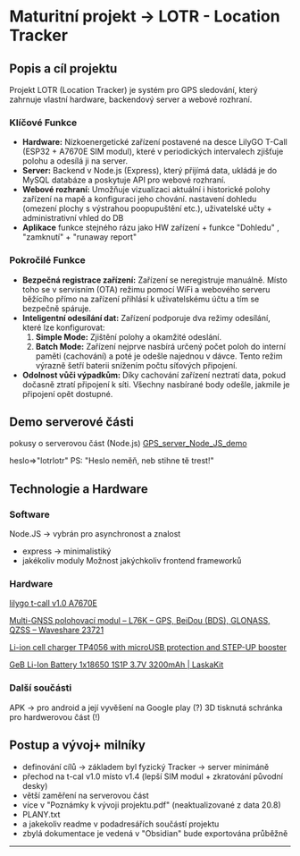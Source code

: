 # Maturitní projekt -> LOTR - Location Tracker

## Popis a cíl projektu

Projekt LOTR (Location Tracker) je systém pro GPS sledování, který zahrnuje vlastní hardware, backendový server a webové rozhraní. 

### Klíčové Funkce

*   **Hardware:** Nízkoenergetické zařízení postavené na desce LilyGO T-Call (ESP32 + A7670E SIM modul), které v periodických intervalech zjišťuje polohu a odesílá ji na server.
*   **Server:** Backend v Node.js (Express), který přijímá data, ukládá je do MySQL databáze a poskytuje API pro webové rozhraní.
*   **Webové rozhraní:** Umožňuje vizualizaci aktuální i historické polohy zařízení na mapě a konfiguraci jeho chování. nastavení dohledu (omezení plochy s výstrahou poopupuštění etc.), uživatelské učty + administrativní vhled do DB
*   **Aplikace** funkce stejného rázu jako HW zařízení + funkce "Dohledu" , "zamknutí" + "runaway report"

### Pokročilé Funkce

*   **Bezpečná registrace zařízení:** Zařízení se neregistruje manuálně. Místo toho se v servisním (OTA) režimu pomocí WiFi a webového serveru běžícího přímo na zařízení přihlásí k uživatelskému účtu a tím se bezpečně spáruje.
*   **Inteligentní odesílání dat:** Zařízení podporuje dva režimy odesílání, které lze konfigurovat:
    1.  **Simple Mode:** Zjištění polohy a okamžité odeslání.
    2.  **Batch Mode:** Zařízení nejprve nasbírá určený počet poloh do interní paměti (cachování) a poté je odešle najednou v dávce. Tento režim výrazně šetří baterii snížením počtu síťových připojení.
*   **Odolnost vůči výpadkům:** Díky cachování zařízení neztratí data, pokud dočasně ztratí připojení k síti. Všechny nasbírané body odešle, jakmile je připojení opět dostupné.

## Demo serverové části
pokusy o serverovou část (Node.js)
[GPS_server_Node_JS_demo](https://lotr-system.xyz)

heslo=>"lotrlotr" PS: "Heslo neměň, neb stihne tě trest!"
## Technologie a Hardware

### Software
Node.JS -> vybrán pro asynchronost a znalost
  + express -> minimalistiký
  + jakékoliv moduly
Možnost jakýchkoliv frontend frameworků
### Hardware

[lilygo t-call v1.0 A7670E](https://github.com/Balner123/GPS_server_NodeJS/blob/LilyGO-T-A76XX-main/MAIN/gps_tracker.ino)

[Multi-GNSS polohovací modul – L76K – GPS, BeiDou (BDS), GLONASS, QZSS – Waveshare 23721](https://botland.cz/gps-moduly/22732-multi-gnss-polohovaci-modul-l76k-gps-beidou-bds-glonass-qzss-waveshare-23721.html)

[Li-ion cell charger TP4056 with microUSB protection and STEP-UP booster ](https://www.laskakit.cz/nabijecka-li-ion-clanku-tp4056-boost-mt3608/)

[GeB Li-Ion Battery 1x18650 1S1P 3.7V 3200mAh  | LaskaKit](https://www.laskakit.cz/en/geb-li-ion-baterie-1x18650-1s1p-3-7v-3200mah/)

### Další součásti
 APK -> pro android a její vyvěšení na Google play (?)
 3D tisknutá schránka pro hardwerovou část (!)

## Postup a vývoj+ milníky

- definování cílů -> základem byl fyzický Tracker -> server minimáně
- přechod na t-cal v1.0  místo v1.4 (lepší SIM modul + zkratování původní desky)
- větší zaměření na serverovou část
- více v "Poznámky k vývoji projektu.pdf" (neaktualizované z data 20.8)
- PLANY.txt
- a jakekoliv readme v podadresářích součástí projektu
- zbylá dokumentace je vedená v "Obsidian" bude exportována průběžně

----



